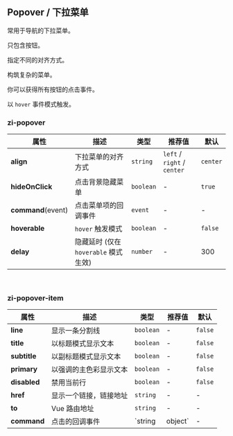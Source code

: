 ## Popover / 下拉菜单

常用于导航的下拉菜单。

<ex-code name="ex-popover-basic"/>

只包含按钮。

</ex-code>

<ex-code name="ex-popover-align"/>

指定不同的对齐方式。

</ex-code>

<ex-code name="ex-popover-split"/>

构筑复杂的菜单。

</ex-code>

<ex-code name="ex-popover-command"/>

你可以获得所有按钮的点击事件。

</ex-code>

<ex-code name="ex-popover-hoverable"/>

以 <code>hover</code> 事件模式触发。

</ex-code>

<ex-footer edit-link="https://github.com/geist-org/vue/edit/master/docs/en-us/components/popover.md">
<h3> zi-popover </h3>

| 属性               | 描述                                 | 类型      | 推荐值                      | 默认     |
| ------------------ | ------------------------------------ | --------- | --------------------------- | -------- |
| **align**          | 下拉菜单的对齐方式                   | `string`  | `left` / `right` / `center` | `center` |
| **hideOnClick**    | 点击背景隐藏菜单                     | `boolean` | -                           | `true`   |
| **command**(event) | 点击菜单项的回调事件                 | `event`   | -                           | -        |
| **hoverable**      | `hover` 触发模式                     | `boolean` | -                           | `false`  |
| **delay**          | 隐藏延时 (仅在 `hoverable` 模式生效) | `number`  | -                           | 300      |

<br/>
<h3> zi-popover-item </h3>

| 属性         | 描述                   | 类型              | 推荐值 | 默认    |
| ------------ | ---------------------- | ----------------- | ------ | ------- |
| **line**     | 显示一条分割线         | `boolean`         | -      | `false` |
| **title**    | 以标题模式显示文本     | `boolean`         | -      | `false` |
| **subtitle** | 以副标题模式显示文本   | `boolean`         | -      | `false` |
| **primary**  | 以强调的主色彩显示文本 | `boolean`         | -      | `false` |
| **disabled** | 禁用当前行             | `boolean`         | -      | `false` |
| **href**     | 显示一个链接，链接地址 | `string`          | -      | -       |
| **to**       | Vue 路由地址           | `string`          | -      | -       |
| **command**  | 点击的回调事件         | `string | object` | -      | -       |

</ex-footer>
